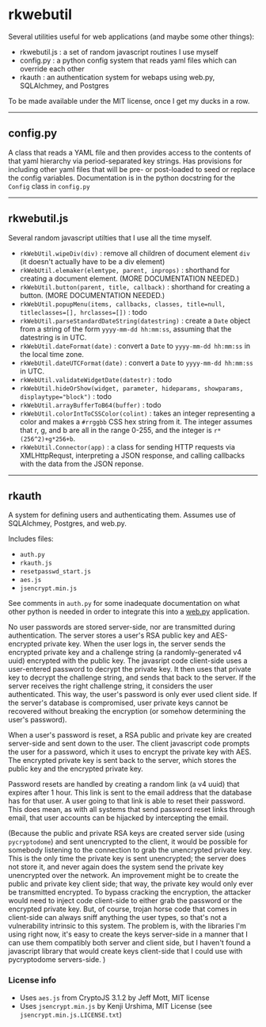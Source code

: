 # rkwebutil

Several utilities useful for web applications (and maybe some other things):

* rkwebutil.js : a set of random javascript routines I use myself
* config.py : a python config system that reads yaml files which can override each other
* rkauth : an authentication system for webaps using web.py, SQLAlchmey, and Postgres

To be made available under the MIT license, once I get my ducks in a row.

---

## config.py

A class that reads a YAML file and then provides access to the contents of that yaml hierarchy via period-separated key strings.  Has provisions for including other yaml files that will be pre- or post-loaded to seed or replace the config variables.  Documentation is in the python docstring for the `Config` class in `config.py`

---

## rkwebutil.js

Several random javascript utilties that I use all the time myself.

* `rkWebUtil.wipeDiv(div)` : remove all children of document element `div` (it doesn't actually have to be a div element)
* `rkWebUtil.elemaker(elemtype, parent, inprops)` : shorthand for creating a document element.  (MORE DOCUMENTATION NEEDED.)
* `rkWebUtil.button(parent, title, callback)` : shorthand for creating a button.  (MORE DOCUMENTATION NEEDED.)
* `rkWebUtil.popupMenu(items, callbacks, classes, title=null, titleclasses=[], hrclasses=[])` : todo
* `rkWebUtil.parseStandardDateString(datestring)` : create a `Date` object from a string of the form `yyyy-mm-dd hh:mm:ss`, assuming that the datestring is in UTC.
* `rkWebUtil.dateFormat(date)` : convert a `Date` to `yyyy-mm-dd hh:mm:ss` in the local time zone.
* `rkWebUtil.dateUTCFormat(date)` : convert a `Date` to `yyyy-mm-dd hh:mm:ss` in UTC.
* `rkWebUtil.validateWidgetDate(datestr)` : todo
* `rkWebUtil.hideOrShow(widget, parameter, hideparams, showparams, displaytype="block")` : todo
* `rkWebUtil.arrayBufferToB64(buffer)` : todo
* `rkWebUtil.colorIntToCSSColor(colint)` : takes an integer representing a color and makes a `#rrggbb` CSS hex string from it.  The integer assumes that r, g, and b are all in the range 0-255, and the integer is `r*(256^2)+g*256+b`.
* `rkWebUtil.Connector(app)` : a class for sending HTTP requests via XMLHttpRequst, interpreting a JSON response, and calling callbacks with the data from the JSON reponse.


---

## rkauth

A system for defining users and authenticating them.  Assumes use of SQLAlchmey, Postgres, and web.py.

Includes files:

* `auth.py`
* `rkauth.js`
* `resetpasswd_start.js`
* `aes.js`
* `jsencrypt.min.js`

See comments in `auth.py` for some inadequate documentation on what other python is needed in order to integrate this into a [web.py](https://webpy.org) application.

No user passwords are stored server-side, nor are transmitted during authentication.  The server stores a user's RSA public key and AES-encrypted private key.  When the user logs in, the server sends the encrypted private key and a challenge string (a randomly-generated v4 uuid) encrypted with the public key.  The javasript code client-side uses a user-entered password to decrypt the private key.  It then uses that private key to decrypt the challenge string, and sends that back to the server.  If the server receives the right challenge string, it considers the user authenticated.  This way, the user's password is only ever used client side.  If the server's database is compromised, user private keys cannot be recovered without breaking the encryption (or somehow determining the user's password).

When a user's password is reset, a RSA public and private key are created server-side and sent down to the user.  The client javascript code prompts the user for a password, which it uses to encrypt the private key with AES.  The encrypted private key is sent back to the server, which stores the public key and the encrypted private key.

Password resets are handled by creating a random link (a v4 uuid) that expires after 1 hour.  This link is sent to the email address that the database has for that user.  A user going to that link is able to reset their password.  This does mean, as with all systems that send password reset links through email, that user accounts can be hijacked by intercepting the email.

(Because the public and private RSA keys are created server side (using `pycryptodome`) and sent unencrypted to the client, it would be possible for somebody listening to the connection to grab the unencrypted private key.  This is the only time the private key is sent unencrypted; the server does not store it, and never again does the system send the private key unencrypted over the network.  An improvement might be to create the public and private key client side; that way, the private key would only ever be transmitted encrypted.  To bypass cracking the encryption, the attacker would need to inject code client-side to either grab the password or the encrypted private key.  But, of course, trojan horse code that comes in client-side can always sniff anything the user types, so that's not a vulnerability intrinsic to this system.  The problem is, with the libraries I'm using right now, it's easy to create the keys server-side in a manner that I can use them compatibly both server and client side, but I haven't found a javascript library that would create keys client-side that I could use with pycryptodome servers-side. )

### License info

* Uses `aes.js` from CryptoJS 3.1.2 by Jeff Mott, MIT license
* Uses `jsencrypt.min.js` by Kenji Urshima, MIT License (see `jsencrypt.min.js.LICENSE.txt`)